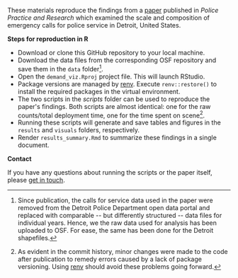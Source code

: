 These materials reproduce the findings from a [paper](https://www.tandfonline.com/doi/full/10.1080/15614263.2022.2102494#.YtmYstBTq3I.twitter) published in _Police Practice and Research_ which examined the scale and composition of emergency calls for police service in Detroit, United States.

**Steps for reproduction in R**

- Download or clone this GitHub repository to your local machine.
- Download the data files from the corresponding OSF repository and save them in the `data` folder[^1].
- Open the `demand_viz.Rproj` project file. This will launch RStudio.
- Package versions are managed by [renv](https://rstudio.github.io/renv/articles/renv.html). Execute `renv::restore()` to install the required packages in the virtual environment.
- The two scripts in the _scripts_ folder can be used to reproduce the paper's findings. Both scripts are almost identical: one for the raw counts/total deployment time, one for the time spent on scene[^2].
- Running these scripts will generate and save tables and figures in the `results` and `visuals` folders, respectively.
- Render `results_summary.Rmd` to summarize these findings in a single document. 

**Contact**

If you have any questions about running the scripts or the paper itself, please [get in touch](www.samlangton.info).

[^1]: Since publication, the calls for service data used in the paper were removed from the Detroit Police Department open data portal and replaced with comparable -- but differently structured -- data files for individual years. Hence, we the raw data used for analysis has been uploaded to OSF. For ease, the same has been done for the Detroit shapefiles.

[^2]: As evident in the commit history, minor changes were made to the code after publication to remedy errors caused by a lack of package versioning. Using [renv](https://rstudio.github.io/renv/articles/renv.html) should avoid these problems going forward.
